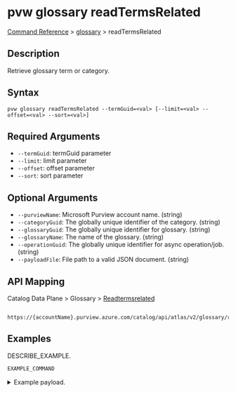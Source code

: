 # pvw glossary readTermsRelated
[Command Reference](../../../README.md#command-reference) > [glossary](./main.md) > readTermsRelated

## Description
Retrieve glossary term or category.

## Syntax
```
pvw glossary readTermsRelated --termGuid=<val> [--limit=<val> --offset=<val> --sort=<val>]
```

## Required Arguments
- `--termGuid`: termGuid parameter
- `--limit`: limit parameter
- `--offset`: offset parameter
- `--sort`: sort parameter

## Optional Arguments
- `--purviewName`: Microsoft Purview account name. (string)
- `--categoryGuid`: The globally unique identifier of the category. (string)
- `--glossaryGuid`: The globally unique identifier for glossary. (string)
- `--glossaryName`: The name of the glossary. (string)
- `--operationGuid`: The globally unique identifier for async operation/job. (string)
- `--payloadFile`: File path to a valid JSON document. (string)

## API Mapping
Catalog Data Plane > Glossary > [Readtermsrelated]()
```
 https://{accountName}.purview.azure.com/catalog/api/atlas/v2/glossary/readTermsRelated
```

## Examples
DESCRIBE_EXAMPLE.
```powershell
EXAMPLE_COMMAND
```
<details><summary>Example payload.</summary>
<p>

```json
PASTE_JSON_HERE
```
</p>
</details>